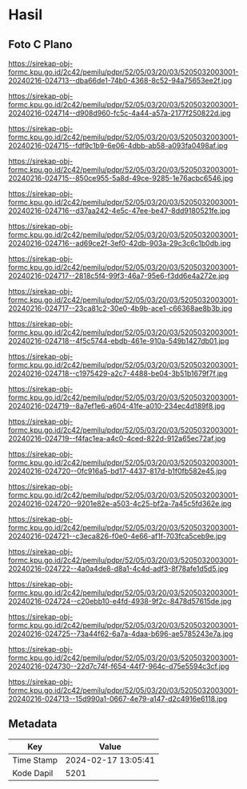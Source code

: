 # Hasil

## Foto C Plano

https://sirekap-obj-formc.kpu.go.id/2c42/pemilu/pdpr/52/05/03/20/03/5205032003001-20240216-024713--dba66de1-74b0-4368-8c52-94a75653ee2f.jpg

https://sirekap-obj-formc.kpu.go.id/2c42/pemilu/pdpr/52/05/03/20/03/5205032003001-20240216-024714--d908d960-fc5c-4a44-a57a-2177f250822d.jpg

https://sirekap-obj-formc.kpu.go.id/2c42/pemilu/pdpr/52/05/03/20/03/5205032003001-20240216-024715--fdf9c1b9-6e06-4dbb-ab58-a093fa0498af.jpg

https://sirekap-obj-formc.kpu.go.id/2c42/pemilu/pdpr/52/05/03/20/03/5205032003001-20240216-024715--850ce955-5a8d-49ce-9285-1e76acbc6546.jpg

https://sirekap-obj-formc.kpu.go.id/2c42/pemilu/pdpr/52/05/03/20/03/5205032003001-20240216-024716--d37aa242-4e5c-47ee-be47-8dd9180521fe.jpg

https://sirekap-obj-formc.kpu.go.id/2c42/pemilu/pdpr/52/05/03/20/03/5205032003001-20240216-024716--ad69ce2f-3ef0-42db-903a-29c3c6c1b0db.jpg

https://sirekap-obj-formc.kpu.go.id/2c42/pemilu/pdpr/52/05/03/20/03/5205032003001-20240216-024717--2818c5f4-99f3-46a7-95e6-f3dd6e4a272e.jpg

https://sirekap-obj-formc.kpu.go.id/2c42/pemilu/pdpr/52/05/03/20/03/5205032003001-20240216-024717--23ca81c2-30e0-4b9b-ace1-c66368ae8b3b.jpg

https://sirekap-obj-formc.kpu.go.id/2c42/pemilu/pdpr/52/05/03/20/03/5205032003001-20240216-024718--4f5c5744-ebdb-461e-910a-549b1427db01.jpg

https://sirekap-obj-formc.kpu.go.id/2c42/pemilu/pdpr/52/05/03/20/03/5205032003001-20240216-024718--c1975429-a2c7-4488-be04-3b51b1679f7f.jpg

https://sirekap-obj-formc.kpu.go.id/2c42/pemilu/pdpr/52/05/03/20/03/5205032003001-20240216-024719--8a7ef1e6-a604-41fe-a010-234ec4d189f8.jpg

https://sirekap-obj-formc.kpu.go.id/2c42/pemilu/pdpr/52/05/03/20/03/5205032003001-20240216-024719--f4fac1ea-a4c0-4ced-822d-912a65ec72af.jpg

https://sirekap-obj-formc.kpu.go.id/2c42/pemilu/pdpr/52/05/03/20/03/5205032003001-20240216-024720--0fc916a5-bd17-4437-817d-b1f0fb582e45.jpg

https://sirekap-obj-formc.kpu.go.id/2c42/pemilu/pdpr/52/05/03/20/03/5205032003001-20240216-024720--9201e82e-a503-4c25-bf2a-7a45c5fd362e.jpg

https://sirekap-obj-formc.kpu.go.id/2c42/pemilu/pdpr/52/05/03/20/03/5205032003001-20240216-024721--c3eca826-f0e0-4e66-af1f-703fca5ceb9e.jpg

https://sirekap-obj-formc.kpu.go.id/2c42/pemilu/pdpr/52/05/03/20/03/5205032003001-20240216-024722--4a0a4de8-d8a1-4c4d-adf3-8f78afe1d5d5.jpg

https://sirekap-obj-formc.kpu.go.id/2c42/pemilu/pdpr/52/05/03/20/03/5205032003001-20240216-024724--c20ebb10-e4fd-4938-9f2c-8478d57615de.jpg

https://sirekap-obj-formc.kpu.go.id/2c42/pemilu/pdpr/52/05/03/20/03/5205032003001-20240216-024725--73a44f62-6a7a-4daa-b696-ae5785243e7a.jpg

https://sirekap-obj-formc.kpu.go.id/2c42/pemilu/pdpr/52/05/03/20/03/5205032003001-20240216-024730--22d7c74f-f654-44f7-964c-d75e5594c3cf.jpg

https://sirekap-obj-formc.kpu.go.id/2c42/pemilu/pdpr/52/05/03/20/03/5205032003001-20240216-024713--15d990a1-0667-4e79-a147-d2c4916e6118.jpg


## Metadata

| Key        | Value               |
| ---------- | ------------------- |
| Time Stamp | 2024-02-17 13:05:41 |
| Kode Dapil | 5201                |



